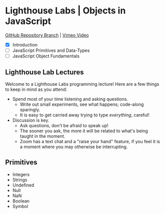 # Lighthouse Labs | Objects in JavaScript

[GitHub Repository Branch](https://github.com/WarrenUhrich/lighthouse-labs-objects-in-javascript/tree/2022.05.24-web-flex-day-16may2022) | [Vimeo Video](#)

- [X] Introduction
- [ ] JavaScript Primitives and Data-Types
- [ ] JavaScript Object Fundamentals

## Lighthouse Lab Lectures

Welcome to a Lighthouse Labs programming lecture! Here are a few things to keep in mind as you attend:
- Spend most of your time listening and asking questions.
    - Write out small experiments, see what happens; code-along sparingly.
    - It is easy to get carried away trying to type _everything_, careful!
- Discussion is key.
    - Ask questions, don't be afraid to speak up!
    - The sooner you ask, the more it will be related to what's being taught in the moment.
    - Zoom has a text chat and a "raise your hand" feature, if you feel it is a moment where you may otherwise be interrupting.

## Primitives

* Integers
* Strings
* Undefined
* Null
* NaN
* Boolean
* Symbol

